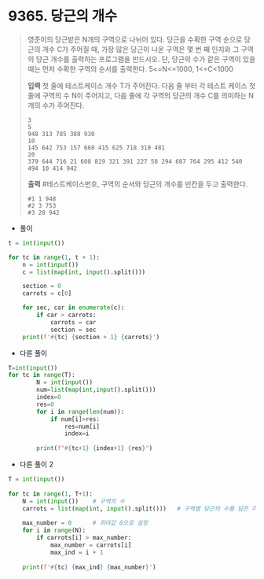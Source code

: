 # 9365. 당근의 개수

> 영준이의 당근밭은 N개의 구역으로 나뉘어 있다. 당근을 수확한 구역 순으로 당근의 개수 C가 주어질 때, 가장 많은 당근이 나온 구역은 몇 번 째 인지와 그 구역의 당근 개수를 출력하는 프로그램을 만드시오. 단, 당근의 수가 같은 구역이 있을 때는 먼저 수확한 구역의 순서를 출력한다.
> 5<=N<=1000, 1<=C<1000
>
> **입력**
> 첫 줄에 테스트케이스 개수 T가 주어진다. 다음 줄 부터 각 테스트 케이스 첫 줄에 구역의 수 N이 주어지고, 다음 줄에 각 구역의 당근의 개수 C를 의미하는 N개의 수가 주어진다.
>
> ```
> 3
> 5
> 948 313 785 388 930 
> 10
> 145 642 753 157 660 415 625 718 310 481 
> 20
> 379 644 716 21 608 819 321 391 227 58 294 687 764 295 412 540 494 10 414 942
> ```
>
> **출력**
> \#테스트케이스번호, 구역의 순서와 당근의 개수를 빈칸을 두고 출력한다.
>
> ```
> #1 1 948
> #2 3 753
> #3 20 942
> ```

- 풀이

```python
t = int(input())

for tc in range(1, t + 1):
    n = int(input())
    c = list(map(int, input().split()))

    section = 0
    carrots = c[0]

    for sec, car in enumerate(c):
        if car > carrots:
            carrots = car
            section = sec
    print(f'#{tc} {section + 1} {carrots}')
```

- 다른 풀이 

```python
T=int(input())
for tc in range(T):
        N = int(input())
        num=list(map(int,input().split()))
        index=0
        res=0
        for i in range(len(num)):
            if num[i]>res:
                res=num[i]
                index=i
 
        print(f"#{tc+1} {index+1} {res}")
```

- 다른 풀이 2

```python
T = int(input())
 
for tc in range(1, T+1):
    N = int(input())    # 구역의 수
    carrots = list(map(int, input().split()))   # 구역별 당근의 수를 담은 리스트
 
    max_number = 0      # 최대값 0으로 설정
    for i in range(N):
        if carrots[i] > max_number:
            max_number = carrots[i]
            max_ind = i + 1
 
    print(f'#{tc} {max_ind} {max_number}')
```

